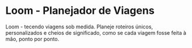 # Loom - Planejador de Viagens
Loom - tecendo viagens sob medida. Planeje roteiros únicos, personalizados e cheios de significado, como se cada viagem fosse feita à mão, ponto por ponto.
